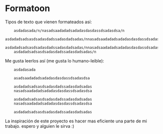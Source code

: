 # Formatoon

Tipos de texto que vienen formateados así:

        asdadasada/n/nasadsaadadadsadadasdasdassdsadasdsa/n
        asdadadsadsasdsadasdadssadasdadsadas/nnasadsaadadadsadadasdasdassdsadasdsa/n
        asdadadsadsasdsadasdadssadasdadsadas/nnasadsaadadadsadadasdasdassdsadasdsa/n
        asdadadsadsasdsadasdadssadasdadsadas/n
        
Me gusta leerlos así (me gusta lo humano-leible):


        asdadasada
        
        asadsaadadadsadadasdasdassdsadasdsa
        
        asdadadsadsasdsadasdadssadasdadsadas
        nasadsaadadadsadadasdasdassdsadasdsa
        
        asdadadsadsasdsadasdadssadasdadsadas
        nasadsaadadadsadadasdasdassdsadasdsa
        
        asdadadsadsasdsadasdadssadasdadsadas
        
        
   La inspiración de este proyecto es hacer mas eficiente una parte de mi trabajo. espero y alguien le sirva :)
